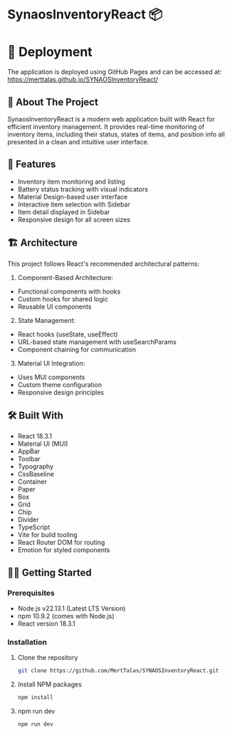 # SynaosInventoryReact 📦

# 🚀 Deployment
The application is deployed using GitHub Pages and can be accessed at:
https://merttalas.github.io/SYNAOSInventoryReact/

## 📱 About The Project
SynaosInventoryReact is a modern web application built with React for efficient inventory management. It provides real-time monitoring of inventory items, including their status, states of items, and position info all presented in a clean and intuitive user interface.

## 🌟 Features
- Inventory item monitoring and listing
- Battery status tracking with visual indicators 
- Material Design-based user interface
- Interactive item selection with Sidebar
- Item detail displayed in Sidebar
- Responsive design for all screen sizes

## 🏗 Architecture
This project follows React's recommended architectural patterns:

1. Component-Based Architecture:
  - Functional components with hooks
  - Custom hooks for shared logic
  - Reusable UI components

2. State Management:
  - React hooks (useState, useEffect)
  - URL-based state management with useSearchParams
  - Component chaining for communication

3. Material UI Integration:
  - Uses MUI components
  - Custom theme configuration
  - Responsive design principles

## 🛠 Built With
- React 18.3.1
- Material UI (MUI)
 - AppBar
 - Toolbar
 - Typography
 - CssBaseline
 - Container
 - Paper
 - Box
 - Grid 
 - Chip
 - Divider
- TypeScript
- Vite for build tooling
- React Router DOM for routing
- Emotion for styled components

## 🏃‍♂️ Getting Started

### Prerequisites
- Node.js v22.13.1 (Latest LTS Version)
- npm 10.9.2 (comes with Node.js)
- React version 18.3.1

### Installation
1. Clone the repository
   ```sh
   git clone https://github.com/MertTalas/SYNAOSInventoryReact.git

3. Install NPM packages
   ```sh
   npm install

5. npm run dev
   ```sh
   npm run dev
